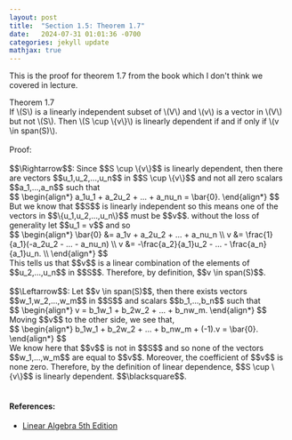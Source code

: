 ```yaml
---
layout: post
title:  "Section 1.5: Theorem 1.7"
date:   2024-07-31 01:01:36 -0700
categories: jekyll update
mathjax: true
---
```

This is the proof for theorem 1.7 from the book which I don't think we covered in lecture.
<div class="purdiv">
Theorem 1.7
</div>
<div class="purbdiv">
If \(S\) is a linearly independent subset of \(V\) and \(v\) is a vector in \(V\) but not \(S\). Then \(S \cup \{v\}\) is linearly dependent if and if only if \(v \in span(S)\).
</div>
<br>
Proof: 
<br>
<br>
$$\Rightarrow$$: Since $$S \cup \{v\}$$ is linearly dependent, then there are vectors $$u_1,u_2,...,u_n$$ in $$S \cup \{v\}$$ and not all zero scalars $$a_1,...,a_n$$ such that
<div>
	$$
	\begin{align*}
	a_1u_1 + a_2u_2 + ... + a_nu_n = \bar{0}.
	\end{align*}
	$$
</div>
But we know that $$S$$ is linearly independent so this means one of the vectors in $$\{u_1,u_2,...,u_n\}$$ must be $$v$$. without the loss of generality let $$u_1 = v$$ and so 
<div>
	$$
	\begin{align*}
	\bar{0} &= a_1v + a_2u_2 + ... + a_nu_n \\
	v &= \frac{1}{a_1}(-a_2u_2 - ... - a_nu_n) \\
	v &= -\frac{a_2}{a_1}u_2 - ... - \frac{a_n}{a_1}u_n. \\
	\end{align*}
	$$
</div>
This tells us that $$v$$ is a linear combination of the elements of $$u_2,...,u_n$$ in $$S$$. Therefore, by definition, $$v \in span(S)$$.
<br>
<br>
$$\Leftarrow$$: Let $$v \in span(S)$$, then there exists vectors $$w_1,w_2,...,w_m$$ in $$S$$ and scalars $$b_1,...,b_n$$ such that
<div>
	$$
	\begin{align*}
	v = b_1w_1 + b_2w_2 + ... + b_nw_m.
	\end{align*}
	$$
</div>
Moving $$v$$ to the other side, we see that,
<div>
	$$
	\begin{align*}
	 b_1w_1 + b_2w_2 + ... + b_nw_m + (-1).v = \bar{0}.
	\end{align*}
	$$
</div>
We know here that $$v$$ is not in $$S$$ and so none of the vectors $$w_1,...,w_m$$ are equal to $$v$$. Moreover, the coefficient of $$v$$ is none zero. Therefore, by the definition of linear dependence, $$S \cup \{v\}$$ is linearly dependent. $$\blacksquare$$. 
<br>
<br>
<!------------------------------------------------------------------------------------>
<h4><b>References:</b></h4>
<ul>
<li><a href="https://www.amazon.com/Linear-Algebra-5th-Stephen-Friedberg/dp/0134860241/ref=tmm_hrd_swatch_0?_encoding=UTF8&qid=&sr=">Linear Algebra 5th Edition</a></li>
</ul>
























